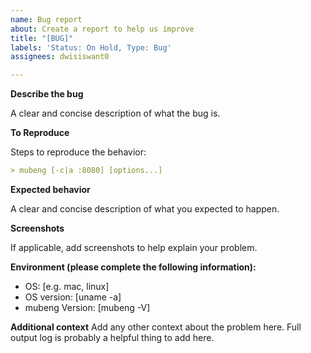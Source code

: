 ```yaml
---
name: Bug report
about: Create a report to help us improve
title: "[BUG]"
labels: 'Status: On Hold, Type: Bug'
assignees: dwisiswant0

---
```


**Describe the bug**

A clear and concise description of what the bug is.

**To Reproduce**

Steps to reproduce the behavior:

```yaml
> mubeng [-c|a :8080] [options...]
```

**Expected behavior**

A clear and concise description of what you expected to happen.

**Screenshots**

If applicable, add screenshots to help explain your problem.

**Environment (please complete the following information):**

- OS: [e.g. mac, linux]
- OS version: [uname -a]
- mubeng Version: [mubeng -V]

**Additional context**
Add any other context about the problem here. Full output log is probably a helpful thing to add here.
